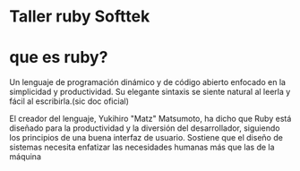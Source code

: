 # Taller ruby Softtek

que es ruby?
===========

Un lenguaje de programación dinámico y de código abierto enfocado en la simplicidad y productividad. 
Su elegante sintaxis se siente natural al leerla y fácil al escribirla.(sic doc oficial)

El creador del lenguaje, Yukihiro "Matz" Matsumoto, ha dicho que Ruby está diseñado para la productividad y la diversión del desarrollador, 
siguiendo los principios de una buena interfaz de usuario. Sostiene que el diseño de sistemas necesita enfatizar las necesidades humanas más que las de la máquina


